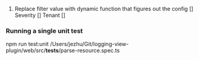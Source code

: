 1. Replace filter value with dynamic function that figures out the config 
[] Severity 
[] Tenant 
[] 


### Running a single unit test 
npm run test:unit /Users/jezhu/Git/logging-view-plugin/web/src/__tests__/parse-resource.spec.ts